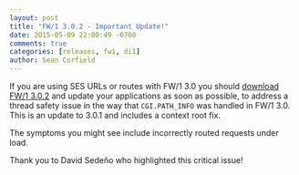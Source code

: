 ```yaml
---
layout: post
title: "FW/1 3.0.2 - Important Update!"
date: 2015-05-09 22:00:49 -0700
comments: true
categories: [releases, fw1, di1]
author: Sean Corfield
---
```

If you are using SES URLs or routes with FW/1 3.0 you should [download FW/1 3.0.2](https://github.com/framework-one/fw1/releases/tag/v3.0.2) and update your applications as soon as possible, to address a thread safety issue in the way that `CGI.PATH_INFO` was handled in FW/1 3.0. This is an update to 3.0.1 and includes a context root fix.

The symptoms you might see include incorrectly routed requests under load.

Thank you to David Sedeño who highlighted this critical issue!
